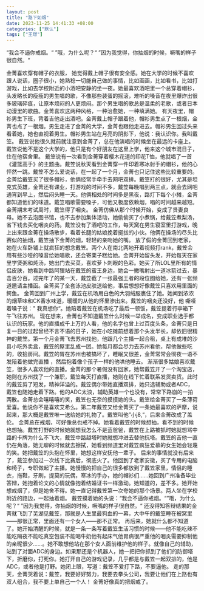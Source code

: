 ```yaml
---
layout: post
title: "路下如烟"
date: 2023-11-25 14:41:33 +08:00
categories: ["默认"]
tags: ["王璟"]
---
```


“我会不逼你戒烟。“
”哦，为什么呢？“
”因为我觉得，你抽烟的时候，噘嘴的样子很自然。“

金菁喜欢穿有帽子的衣服， 她觉得戴上帽子很有安全感。她在大学的时候不喜欢跟人说话，圈子很小，她熟稔一切能自己做的事情，比如画画，比如看书，比如打游戏，比如去学校附近的小酒吧安静的坐一夜。她最喜欢酒吧里一个总穿着帽衫，头发略长的瘦瘦的男生唱的歌，不像那些装蛋的摇滚，难听的嗓音在夜里爆炸出很多玻璃碎痕，让原本烦闷的人更烦闷。那个男生唱的歌总是温柔的老歌，或者日本动漫里的歌曲。金菁喜欢这两种风格，一种治愈她，一种填满她。
有天夜里，帽衫男生下班，背着吉他走出酒吧。金菁戴上帽子跟着他，帽衫男生点了一根烟，金菁也点了一根烟。男生走进了金菁的大学，金菁也跟他走进去。帽衫男生回过头来看着她，她也直视着男生。帽衫男生站在月亮的阴影下，他说：我认识你。我叫戴笠。
戴笠说他很久就前就注意到金菁了，总在他演唱的时候坐在最远的卡座上。戴笠说他不是这个大学的，他只是有个好朋友在这里上学，他来这个城市混日子，住在他宿舍里。 戴笠说有一次看到金菁穿着樱木花道的印花T恤，他就唱了一首《灌篮高手》的主题曲。戴笠说秋天看到金菁穿一件印着寒冰射手的帽衫，他的心怦然一跳。戴笠不怎么爱说话，在一起了一个月，金菁也只记住这些比较重要的。
金菁给戴笠买了很多帽衫，他俩经常手牵手去网吧双排。戴笠打的很好，尤其是坦克式英雄，金菁还有课业，打游戏的时间不多，戴笠每晚唱到两三点，就会去网吧通宵到早上，然后闷头睡一天。他俩相处的时间多是黑夜，路灯下每个小摊，金菁都知道他们的味道。戴笠唱歌需要嗓子，可他又极度依赖烟，唱的时间越来越短。金菁期末考试周时，戴笠得了咽炎。
金菁仿佛从那个时候开始，变成了贤妻良母。她不去泡图书馆，也不去参加集体活动，她偷偷买了小煮锅，给戴笠煮梨汤，省下钱去买化咽炎的药。戴笠没有了酒吧的工作，每天窝在男生寝室里打游戏，晚上出来跟金菁在操场散步，看着长腿的姑娘挽着挺拔的小伙。他俩在操场的尽头比赛似的抽烟，戴笠抽下金菁的烟，轻轻的亲吻她的嘴。
放了假的金菁回到老家，她在火车卧铺上就疯狂的想念戴笠。两个人在南北两地开着视频打rank，戴笠会用有些沙哑的嗓音给她唱歌，还会寄栗子糕给她。金菁开始留头发，开始每天在家里学煲粥和炖汤，她出门去买菜，喜欢萝卜刺眼的色彩。她买了所LOL里所有的情侣皮肤，她看到中路阿狸站在戴笠的蛮王身边，她会一撇嘴射出一道冰箭过去，暴击百分百。过完年了的某一天，戴笠截了一张最强王者的段位图给她，还有一张频道邀请主播函。金菁买了全套泳池皮肤送给他，事后想想好像戴笠只喜欢用里面的鳄鱼。
金菁回到广州上学，戴笠在机场用白色的大羽绒服裹住了她。她闻到浓浓的烟草味和CK香水味道，暖暖的从他的怀里渗出来。戴笠的咽炎还没好，他 嘶哑着嗓子说：" 我真想你“。她陪着戴笠在机场吃了最后一顿饭，戴笠提着行李箱下午飞往苏州。
现在想来，金菁也不知道戴笠什么时候一举成名，变成职业选手都认识的玩家。他的直播成千上万的人看，他的名字也曾上过百度头条，金菁只是日复一日的过起曾经不言不语的日子，她在小吃摊前想着那个头发半长，却依旧很精神的戴笠。第一个月金菁飞去苏州找他，他跟几个主播一起合租，桌上有成堆的沙县小吃外卖盒，戴笠的屋里乱成一团。她每月都会尽力去苏州看他，帮他做些吃的，收拾房间。戴笠的胃在苏州也被搞坏了，睡眠又很差，金菁常常会彻夜一语不发陪着他做完直播 ，然后抱着像个孩子一样的他哄他睡去。
渐渐很多姑娘喜欢戴笠，很多人喜欢他的直播。金菁的那个暑假没有回家，她帮戴笠开了一个淘宝店，她则在苏州找了一个兼职，戴笠每天打直播，她则在线下忙着联系发货卖货。此时的戴笠剪了短发，精神洋溢的。戴笠偶尔带她直播双排，她只选辅助或者ADC，戴笠也随她走着下路。他的ADC太浪，辅助英雄一个也没有，常常下路崩的一拍两散。金菁总会嘻嘻嘻的笑，戴笠也无奈的摸摸她的头。戴笠给金菁买了一条薄荷爱喜。他说你不是喜欢艾希么。第二年戴笠又给金菁买了一条她最喜欢的萨摩，说起来，那大概是戴笠唯一送给她的礼物了。戴笠叫他”小j8,“，后来金菁改成了盖伦。
金菁总在戒烟，可好像总也戒不掉。她看着戴笠的时候想抽，看不到的时候也想抽。戴笠打野的时候她就想我怎么不是蓝爸爸，戴笠在上路被抓时她就想骂中路的卡牌为什么不飞大，戴笠中路越塔时她就想冲进去替他抗塔。戴笠的吉他一直仍在角落，她无聊的时候就去擦拭，她看到频道里对戴笠疯狂爱慕的女生她会轻蔑的笑。她把戴笠的头抱在怀里，她想这样安抚他一辈子。
后来的事情就没有后来了，戴笠参加过一次线下比赛后，彻底火了。他回到了老家安徽，买了专用的电脑和椅子，专职做起了主播。她慢慢的把自己的很多都放到了戴笠家里，情侣的睡衣，拖鞋，牙刷，提莫的玩偶，寒冰的手办，她的帽衫们……她回到广州准备毕业答辩，她抱着论文的心情就像抱着结婚证书一样激动。她知道的，差不多。她开始想戒烟了，但是她舍不得。她一直记得戴笠第一次夸她的那个场景。两人坐在学校附近的路边，一起抽着烟。 戴笠摸着她的头说：“我会不逼你戒烟。“”哦，为什么呢？“
”因为我觉得，你抽烟的时候，噘嘴的样子很自然。“
还没得知答辩结果的金菁就飞到了芜湖见戴笠，那就是人生里最狗血的一幕，大中午的戴笠睡在被窝里——那很正常，里面还有一个女人——那不正常。
再后来，她就什么都不知道了。她开始清醒的时候，就是一条一条写着戴笠生活习惯的时候——他不能吃辣不能吃隔夜不能吃真空包装不能喝牛奶他有起床气他胃病很严重他的咽炎需要抑制他的亲昵很少……。她不敢想他站在那个女人面前维护他的样子。就像自己的辅助，站到了对面ADC的身边。如果那还是个机器人，她一把把你抓到了他们的防御塔下，折磨你，打死你。她打开自己的游戏记录，几乎都是与戴笠一起双排的，他是ADC，或者他是打野。她闭上眼，写道：戴笠不爱打下路，不要逼他。
走的那天，金菁哭着说：戴笠，我要好好努力，我要去拳头公司，我要让他们在上路也有双人组合，我不要上单自己一个人！
金菁好像真的把烟戒了。